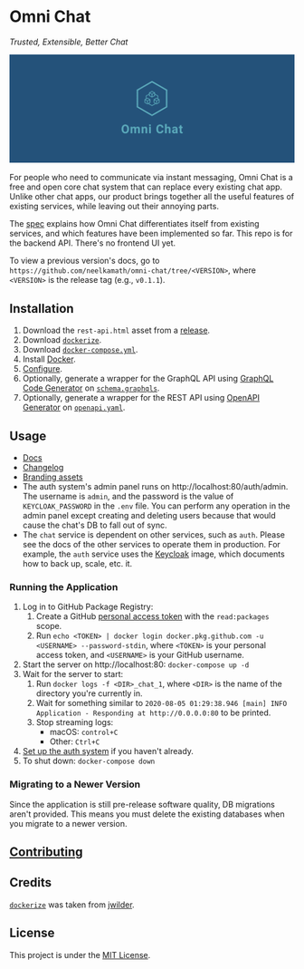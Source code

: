 # Omni Chat

_Trusted, Extensible, Better Chat_

![Cover](branding/facebook_cover_photo_2.png)

For people who need to communicate via instant messaging, Omni Chat is a free and open core chat system that can replace every existing chat app. Unlike other chat apps, our product brings together all the useful features of existing services, while leaving out their annoying parts.

The [spec](docs/spec.md) explains how Omni Chat differentiates itself from existing services, and which features have been implemented so far. This repo is for the backend API. There's no frontend UI yet.

To view a previous version's docs, go to `https://github.com/neelkamath/omni-chat/tree/<VERSION>`, where `<VERSION>` is the release tag (e.g., `v0.1.1`).

## Installation

1. Download the `rest-api.html` asset from a [release](https://github.com/neelkamath/omni-chat/releases).
1. Download [`dockerize`](docker/dockerize).
1. Download [`docker-compose.yml`](docs/docker-compose.yml).
1. Install [Docker](https://docs.docker.com/get-docker/).
1. [Configure](docs/config.md).
1. Optionally, generate a wrapper for the GraphQL API using [GraphQL Code Generator](https://graphql-code-generator.com/) on [`schema.graphqls`](src/main/resources/schema.graphqls).
1. Optionally, generate a wrapper for the REST API using [OpenAPI Generator](https://openapi-generator.tech/) on [`openapi.yaml`](docs/openapi.yaml).

## Usage

- [Docs](docs/api.md)
- [Changelog](docs/CHANGELOG.md)
- [Branding assets](branding)
- The auth system's admin panel runs on http://localhost:80/auth/admin. The username is `admin`, and the password is the value of `KEYCLOAK_PASSWORD` in the `.env` file. You can perform any operation in the admin panel except creating and deleting users because that would cause the chat's DB to fall out of sync.
- The `chat` service is dependent on other services, such as `auth`. Please see the docs of the other services to operate them in production. For example, the `auth` service uses the [Keycloak](https://hub.docker.com/r/jboss/keycloak) image, which documents how to back up, scale, etc. it.

### Running the Application

1. Log in to GitHub Package Registry:
    1. Create a GitHub [personal access token](https://docs.github.com/en/github/authenticating-to-github/creating-a-personal-access-token) with the `read:packages` scope.
    1. Run `echo <TOKEN> | docker login docker.pkg.github.com -u <USERNAME> --password-stdin`, where `<TOKEN>` is your personal access token, and `<USERNAME>` is your GitHub username. 
1. Start the server on http://localhost:80: `docker-compose up -d`
1. Wait for the server to start:
    1. Run `docker logs -f <DIR>_chat_1`, where `<DIR>` is the name of the directory you're currently in.
    1. Wait for something similar to `2020-08-05 01:29:38.946 [main] INFO  Application - Responding at http://0.0.0.0:80` to be printed.
    1. Stop streaming logs:
        - macOS: `control+C`
        - Other: `Ctrl+C`
1. [Set up the auth system](docs/auth_setup.md) if you haven't already.
1. To shut down: `docker-compose down`

### Migrating to a Newer Version

Since the application is still pre-release software quality, DB migrations aren't provided. This means you must delete the existing databases when you migrate to a newer version.

## [Contributing](docs/CONTRIBUTING.md)

## Credits

[`dockerize`](docker/dockerize) was taken from [jwilder](https://github.com/jwilder/dockerize).

## License

This project is under the [MIT License](LICENSE).
